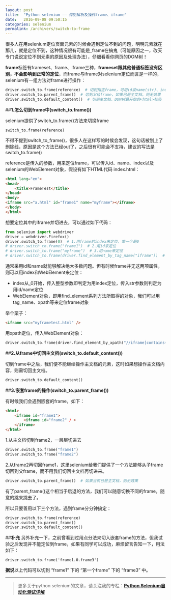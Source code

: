 ```yaml
---
layout: post
title:  "Python selenium —— 深刻解析及操作frame、iframe"
date:   2016-09-08 09:50:15
categories: selenium
permalink: /archivers/switch-to-frame
---
```



很多人在用selenium定位页面元素的时候会遇到定位不到的问题，明明元素就在那儿，就是定位不到，这种情况很有可能是_frame在搞鬼（可能原因之一，改天专门说说定位不到元素的原因及处理办法），仔细看看你网页的DOM树！

**frame**标签有frameset、frame、iframe三种，**frameset跟其他普通标签没有区别，不会影响到正常的定位**，而frame与iframe对selenium定位而言是一样的，selenium有一组方法对frame进行操作：

```python
driver.switch_to.frame(reference)  # 切到指定frame，可用id或name(str)、index(int)、元素(WebElement)定位
driver.switch_to.parent_frame()  # 切到父级frame，如果已是主文档，则无效果
driver.switch_to.default_content()  # 切到主文档，DOM树最开始的<html>标签
```

##**1.怎么切到frame中(switch_to.frame())**

selenium提供了switch_to.frame()方法来切换frame

```
switch_to.frame(reference)
```

不得不提到switch\_to\_frame()，很多人在这样写的时候会发现，这句话被划上了删除线，原因是这个方法已经out了，之后很有可能会不支持，建议的写法是switch_to.frame()

reference是传入的参数，用来定位frame，可以传入id、name、index以及selenium的WebElement对象，假设有如下HTML代码 index.html：

```html
<html lang="en">
<head>
    <title>FrameTest</title>
</head>
<body>
<iframe src="a.html" id="frame1" name="myframe"></iframe>
</body>
</html>
```

想要定位其中的iframe并切进去，可以通过如下代码：


```python
from selenium import webdriver
driver = webdriver.Firefox()
driver.switch_to.frame(0)  # 1.用frame的index来定位，第一个是0
# driver.switch_to.frame("frame1")  # 2.用id来定位
# driver.switch_to.frame("myframe")  # 3.用name来定位
# driver.switch_to.frame(driver.find_element_by_tag_name("iframe"))  # 4.用WebElement对象来定位
```

通常采用id和name就能够解决绝大多数问题。但有时候frame并无这两项属性，则可以用index和WebElement来定位：

- index从_0开始，传入整型参数即判定为用index定位，传入str参数则判定为用id/name定位
- WebElement对象，即用find\_element系列方法所取得的对象，我们可以用tag_name、xpath等来定位frame对象

举个栗子：

```html
<iframe src="myframetest.html" />
```

用xpath定位，传入WebElement对象：

```python
driver.switch_to.frame(driver.find_element_by_xpath("//iframe[contains(@src,'myframe')]"))
```

##**2.从frame中切回主文档(switch\_to.default\_content())**

切到frame中之后，我们便不能继续操作主文档的元素，这时如果想操作主文档内容，则需切回主文档。

```python
driver.switch_to.default_content()
```

##**3.嵌套frame的操作(switch\_to.parent_frame())**

有时候我们会遇到嵌套的frame，如下：

```html
<html>
	<iframe id="frame1">
		<iframe id="frame2" / >
	</iframe>
</html>
```

1.从主文档切到frame2，一层层切进去

```python
driver.switch_to.frame("frame1")
driver.switch_to.frame("frame2")
```

2.从frame2再切回frame1，这里selenium给我们提供了一个方法能够从子frame切回到父frame，而不用我们切回主文档再切进来。

```python
driver.switch_to.parent_frame()  # 如果当前已是主文档，则无效果
```

有了parent_frame()这个相当于后退的方法，我们可以随意切换不同的frame，随意的跳来跳去了。

所以只要善用以下三个方法，遇到frame分分钟搞定：

```python
driver.switch_to.frame(reference)
driver.switch_to.parent_frame()
driver.switch_to.default_content()
```


##**补充**
另外补充一下，之前曾看到过用点分法来切入嵌套frame的方法，但我试验之后发现并不能定位到frame，如果有同学可以成功，麻烦留言告知一下，用法如下：

```
driver.switch_to.frame('frame1.0.frame3')
```

**据说**以上代码可以切到 “frame1” 下的 “第一个frame” 下的 “frame3” 中。

****

> 更多关于python selenium的文章，请关注我的专栏：**[Python Selenium自动化测试详解](http://blog.csdn.net/column/details/12694.html)**

